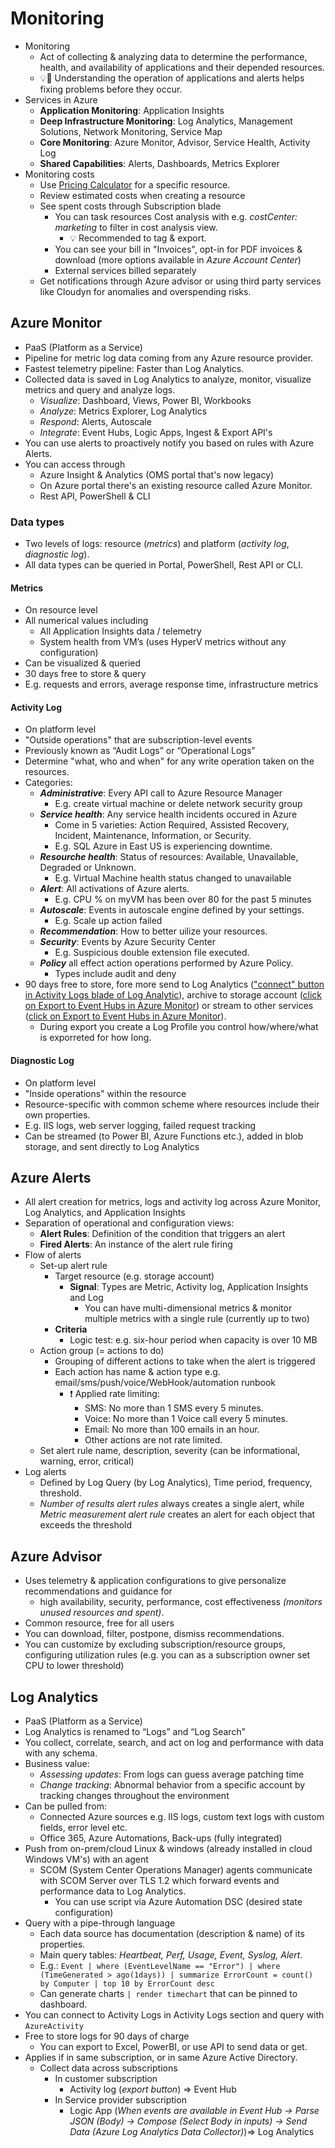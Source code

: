 # Monitoring

- Monitoring
  - Act of collecting & analyzing data to determine the performance, health, and availability of applications and their depended resources.
  - 💡📝 Understanding the operation of applications and alerts helps fixing problems before they occur.
- Services in Azure
  - **Application Monitoring**: Application Insights
  - **Deep Infrastructure Monitoring**: Log Analytics, Management Solutions, Network Monitoring, Service Map
  - **Core Monitoring**: Azure Monitor, Advisor, Service Health, Activity Log
  - **Shared Capabilities**: Alerts, Dashboards, Metrics Explorer
- Monitoring costs
  - Use [Pricing Calculator](https://azure.microsoft.com/en-us/pricing/calculator/) for a specific resource.
  - Review estimated costs when creating a resource
  - See spent costs through Subscription blade
    - You can task resources Cost analysis with e.g. *costCenter: marketing* to filter in cost analysis view.
      - 💡 Recommended to tag & export.
    - You can see your bill in "Invoices", opt-in for PDF invoices & download (more options available in *Azure Account Center*)
    - External services billed separately
  - Get notifications through Azure advisor or using third party services like Cloudyn for anomalies and overspending risks.

## Azure Monitor

- PaaS (Platform as a Service)
- Pipeline for metric log data coming from any Azure resource provider.
- Fastest telemetry pipeline: Faster than Log Analytics.
- Collected data is saved in Log Analytics to analyze, monitor, visualize metrics and query and analyze logs.
  - *Visualize*: Dashboard, Views, Power BI, Workbooks
  - *Analyze*: Metrics Explorer, Log Analytics
  - *Respond*: Alerts, Autoscale
  - *Integrate*: Event Hubs, Logic Apps, Ingest & Export API's
- You can use alerts to proactively notify you based on rules with Azure Alerts.
- You can access through
  - Azure Insight & Analytics (OMS portal that's now legacy)
  - On Azure portal there's an existing resource called Azure Monitor.
  - Rest API, PowerShell & CLI

### Data types

- Two levels of logs: resource (*metrics*) and platform (*activity log*, *diagnostic log*).
- All data types can be queried in Portal, PowerShell, Rest API or CLI.

#### Metrics

- On resource level
- All numerical values including
  - All Application Insights data / telemetry
  - System health from VM’s (uses HyperV metrics without any configuration)
- Can be visualized & queried
- 30 days free to store & query
- E.g. requests and errors, average response time, infrastructure metrics

#### Activity Log

- On platform level
- "Outside operations" that are subscription-level events
- Previously known as “Audit Logs” or “Operational Logs”
- Determine "what, who and when" for any write operation taken on the resources.
- Categories:
  - ***Administrative***: Every API call to Azure Resource Manager
    - E.g. create virtual machine or delete network security group
  - ***Service health***: Any service health incidents occured in Azure
    - Come in 5 varieties: Action Required, Assisted Recovery, Incident, Maintenance, Information, or Security.
    - E.g. SQL Azure in East US is experiencing downtime.
  - ***Resourche health***: Status of resources: Available, Unavailable, Degraded or Unknown.
    - E.g. Virtual Machine health status changed to unavailable
  - ***Alert***: All activations of Azure alerts.
    - E.g. CPU % on myVM has been over 80 for the past 5 minutes
  - ***Autoscale***: Events in autoscale engine defined by your settings.
    - E.g. Scale up action failed
  - ***Recommendation***: How to better uilize your resources.
  - ***Security***: Events by Azure Security Center
    - E.g. Suspicious double extension file executed.
  - ***Policy***  all effect action operations performed by Azure Policy.
    - Types include audit and deny
- 90 days free to store, fore more send to Log Analytics (["connect" button in Activity Logs blade of Log Analytic](https://docs.microsoft.com/en-us/azure/log-analytics/log-analytics-activity)), archive to storage account ([click on Export to Event Hubs in Azure Monitor](https://docs.microsoft.com/en-us/azure/monitoring-and-diagnostics/monitoring-archive-activity-log)) or  stream to other services ([click on Export to Event Hubs in Azure Monitor](https://docs.microsoft.com/en-us/azure/monitoring-and-diagnostics/monitoring-stream-activity-logs-event-hubs)).
  - During export you create a Log Profile you control how/where/what is exporreted for how long.

#### Diagnostic Log

- On platform level
- "Inside operations" within the resource
- Resource-specific with common scheme where resources include their own properties.
- E.g. IIS logs, web server logging, failed request tracking
- Can be streamed (to Power BI, Azure Functions etc.), added in blob storage, and sent directly to Log Analytics

## Azure Alerts

- All alert creation for metrics, logs and activity log across Azure Monitor, Log Analytics, and Application Insights
- Separation of operational and configuration views:
  - **Alert Rules**: Definition of the condition that triggers an alert
  - **Fired Alerts**: An instance of the alert rule firing
- Flow of alerts
  - Set-up alert rule
    - Target resource (e.g. storage account)
      - **Signal**: Types are Metric, Activity log, Application Insights and Log
        - You can have multi-dimensional metrics & monitor multiple metrics with a single rule (currently up to two)
    - **Criteria**
      - Logic test: e.g. six-hour period when capacity is over 10 MB
  - Action group (= actions to do)
    - Grouping of different actions to take when the alert is triggered
    - Each action has name & action type e.g. email/sms/push/voice/WebHook/automation runbook
      - ❗ Applied rate limiting:
        - SMS: No more than 1 SMS every 5 minutes.
        - Voice: No more than 1 Voice call every 5 minutes.
        - Email: No more than 100 emails in an hour.
        - Other actions are not rate limited.
  - Set alert rule name, description, severity (can be informational, warning, error, critical)
- Log alerts
  - Defined by Log Query (by Log Analytics), Time period, frequency, threshold.
  - *Number of results alert rules* always creates a single alert, while *Metric measurement alert rule* creates an alert for each object that exceeds the threshold

## Azure Advisor

- Uses telemetry & application configurations to give personalize recommendations and guidance for
  - high availability, security, performance, cost effectiveness *(monitors unused resources and spent)*.
- Common resource, free for all users
- You can download, filter, postpone, dismiss recommendations.
- You can customize by excluding subscription/resource groups, configuring utilization rules (e.g. you can as a subscription owner set CPU to lower threshold)

## Log Analytics

- PaaS (Platform as a Service)
- Log Analytics is renamed to “Logs” and “Log Search”
- You collect, correlate, search, and act on log and performance with data with any schema.
- Business value:
  - *Assessing updates*: From logs can guess average patching time
  - *Change tracking*: Abnormal behavior from a specific account by tracking changes throughout the environment
- Can be pulled from:
  - Connected Azure sources e.g. IIS logs, custom text logs with custom fields, error level etc.
  - Office 365, Azure Automations, Back-ups (fully integrated)
- Push from on-prem/cloud Linux & windows (already installed in cloud Windows VM's) with an agent
  - SCOM (System Center Operations Manager) agents communicate with SCOM Server over TLS 1.2 which forward events and performance data to Log Analytics.
    - You can use script via Azure Automation DSC (desired state configuration)
- Query with a pipe-through language
  - Each data source has documentation (description & name) of its properties.
  - Main query tables: *Heartbeat, Perf, Usage, Event, Syslog, Alert*.
  - E.g.: `Event | where (EventLevelName == "Error") | where (TimeGenerated > ago(1days)) | summarize ErrorCount = count() by Computer | top 10 by ErrorCount desc`
  - Can generate charts  `| render timechart` that can be pinned to dashboard.
- You can connect to Activity Logs in Activity Logs section and query with `AzureActivity`
- Free to store logs for 90 days of charge
  - You can export to Excel, PowerBI, or use API to send data or get.
- Applies if in same subscription, or in same Azure Active Directory.
  - Collect data across subscriptions
    - In customer subscription
      - Activity log (*export button*) => Event Hub
    - In Service provider subscription
      - Logic App (*When events are available in Event Hub -> Parse JSON (Body) -> Compose (Select Body in inputs) -> Send Data (Azure Log Analytics Data Collector)*)=> Log Analytics

